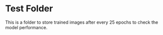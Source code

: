 # Test Folder
This is a folder to store trained images after every 25 epochs to check the model performance.

